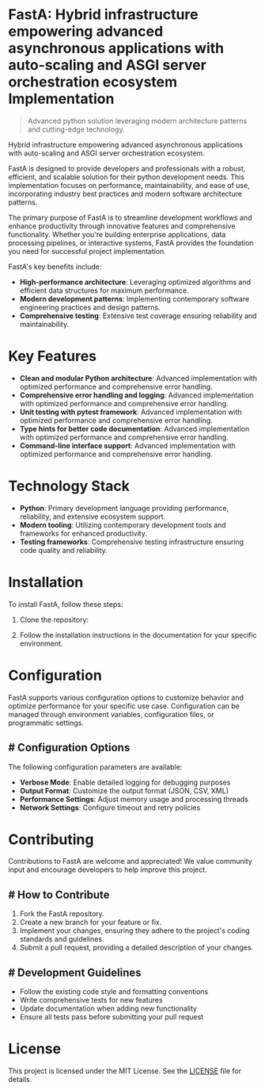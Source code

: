 <!-- fallback_FastA_20251015212923_98630 -->

# FastA: Hybrid infrastructure empowering advanced asynchronous applications with auto-scaling and ASGI server orchestration ecosystem Implementation
> Advanced python solution leveraging modern architecture patterns and cutting-edge technology.

Hybrid infrastructure empowering advanced asynchronous applications with auto-scaling and ASGI server orchestration ecosystem.

FastA is designed to provide developers and professionals with a robust, efficient, and scalable solution for their python development needs. This implementation focuses on performance, maintainability, and ease of use, incorporating industry best practices and modern software architecture patterns.

The primary purpose of FastA is to streamline development workflows and enhance productivity through innovative features and comprehensive functionality. Whether you're building enterprise applications, data processing pipelines, or interactive systems, FastA provides the foundation you need for successful project implementation.

FastA's key benefits include:

* **High-performance architecture**: Leveraging optimized algorithms and efficient data structures for maximum performance.
* **Modern development patterns**: Implementing contemporary software engineering practices and design patterns.
* **Comprehensive testing**: Extensive test coverage ensuring reliability and maintainability.

# Key Features

* **Clean and modular Python architecture**: Advanced implementation with optimized performance and comprehensive error handling.
* **Comprehensive error handling and logging**: Advanced implementation with optimized performance and comprehensive error handling.
* **Unit testing with pytest framework**: Advanced implementation with optimized performance and comprehensive error handling.
* **Type hints for better code documentation**: Advanced implementation with optimized performance and comprehensive error handling.
* **Command-line interface support**: Advanced implementation with optimized performance and comprehensive error handling.

# Technology Stack

* **Python**: Primary development language providing performance, reliability, and extensive ecosystem support.
* **Modern tooling**: Utilizing contemporary development tools and frameworks for enhanced productivity.
* **Testing frameworks**: Comprehensive testing infrastructure ensuring code quality and reliability.

# Installation

To install FastA, follow these steps:

1. Clone the repository:


2. Follow the installation instructions in the documentation for your specific environment.

# Configuration

FastA supports various configuration options to customize behavior and optimize performance for your specific use case. Configuration can be managed through environment variables, configuration files, or programmatic settings.

## # Configuration Options

The following configuration parameters are available:

* **Verbose Mode**: Enable detailed logging for debugging purposes
* **Output Format**: Customize the output format (JSON, CSV, XML)
* **Performance Settings**: Adjust memory usage and processing threads
* **Network Settings**: Configure timeout and retry policies

# Contributing

Contributions to FastA are welcome and appreciated! We value community input and encourage developers to help improve this project.

## # How to Contribute

1. Fork the FastA repository.
2. Create a new branch for your feature or fix.
3. Implement your changes, ensuring they adhere to the project's coding standards and guidelines.
4. Submit a pull request, providing a detailed description of your changes.

## # Development Guidelines

* Follow the existing code style and formatting conventions
* Write comprehensive tests for new features
* Update documentation when adding new functionality
* Ensure all tests pass before submitting your pull request

# License

This project is licensed under the MIT License. See the [LICENSE](https://github.com/lisaantal/FastA/blob/main/LICENSE) file for details.
